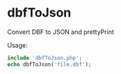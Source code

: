 dbfToJson
=========

Convert DBF to JSON and prettyPrint

Usage:

```php
include 'dbfToJson.php';
echo dbfToJson('file.dbf');
```
